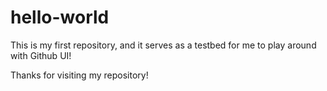 # hello-world

This is my first repository, and it serves as a testbed for me to play around with Github UI!


Thanks for visiting my repository!
